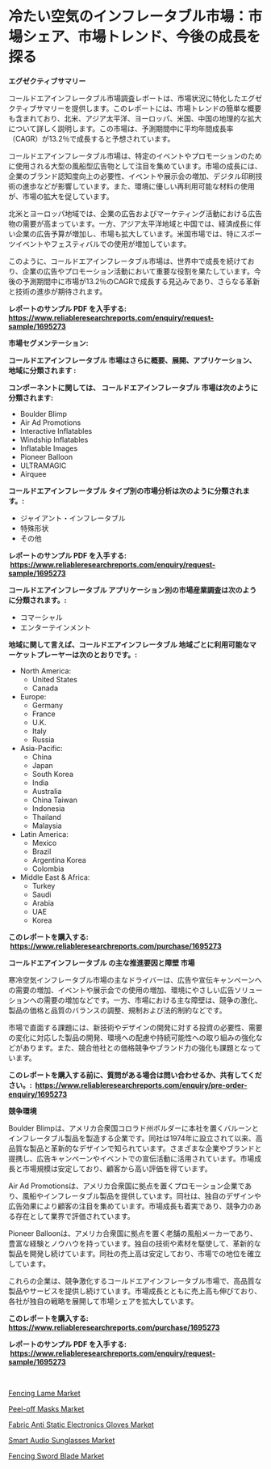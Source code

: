 <p><h1>冷たい空気のインフレータブル市場：市場シェア、市場トレンド、今後の成長を探る</h1></p><p><strong>エグゼクティブサマリー</strong></p>
<p><p>コールドエアインフレータブル市場調査レポートは、市場状況に特化したエグゼクティブサマリーを提供します。このレポートには、市場トレンドの簡単な概要も含まれており、北米、アジア太平洋、ヨーロッパ、米国、中国の地理的な拡大について詳しく説明します。この市場は、予測期間中に平均年間成長率（CAGR）が13.2％で成長すると予想されています。</p><p>コールドエアインフレータブル市場は、特定のイベントやプロモーションのために使用される大型の風船型広告物として注目を集めています。市場の成長には、企業のブランド認知度向上の必要性、イベントや展示会の増加、デジタル印刷技術の進歩などが影響しています。また、環境に優しい再利用可能な材料の使用が、市場の拡大を促しています。</p><p>北米とヨーロッパ地域では、企業の広告およびマーケティング活動における広告物の需要が高まっています。一方、アジア太平洋地域と中国では、経済成長に伴い企業の広告予算が増加し、市場も拡大しています。米国市場では、特にスポーツイベントやフェスティバルでの使用が増加しています。</p><p>このように、コールドエアインフレータブル市場は、世界中で成長を続けており、企業の広告やプロモーション活動において重要な役割を果たしています。今後の予測期間中に市場が13.2％のCAGRで成長する見込みであり、さらなる革新と技術の進歩が期待されます。</p></p>
<p><strong>レポートのサンプル PDF を入手する: <a href="https://www.reliableresearchreports.com/enquiry/request-sample/1695273">https://www.reliableresearchreports.com/enquiry/request-sample/1695273</a></strong></p>
<p><strong>市場セグメンテーション:</strong></p>
<p><strong> コールドエアインフレータブル 市場はさらに概要、展開、アプリケーション、地域に分類されます :</strong></p>
<p><strong>コンポーネントに関しては、 コールドエアインフレータブル 市場は次のように分類されます: &nbsp;</strong></p>
<p><ul><li>Boulder Blimp</li><li>Air Ad Promotions</li><li>Interactive Inflatables</li><li>Windship Inflatables</li><li>Inflatable Images</li><li>Pioneer Balloon</li><li>ULTRAMAGIC</li><li>Airquee</li></ul></p>
<p><strong> コールドエアインフレータブル タイプ別の市場分析は次のように分類されます。:</strong></p>
<p><ul><li>ジャイアント・インフレータブル</li><li>特殊形状</li><li>その他</li></ul></p>
<p><strong>レポートのサンプル PDF を入手する: &nbsp;<a href="https://www.reliableresearchreports.com/enquiry/request-sample/1695273">https://www.reliableresearchreports.com/enquiry/request-sample/1695273</a></strong></p>
<p><strong> コールドエアインフレータブル アプリケーション別の市場産業調査は次のように分類されます。:</strong></p>
<p><ul><li>コマーシャル</li><li>エンターテインメント</li></ul></p>
<p><strong>地域に関して言えば、コールドエアインフレータブル 地域ごとに利用可能なマーケットプレーヤーは次のとおりです。:</strong></p>
<p><ul>
    <li>
        North America:
        <ul>
            <li>United States</li>
            <li>Canada</li>
        </ul>
    </li>
    <li>
        Europe:
        <ul>
            <li>Germany</li>
            <li>France</li>
            <li>U.K.</li>
            <li>Italy</li>
            <li>Russia</li>
        </ul>
    </li>
    <li>
        Asia-Pacific:
        <ul>
            <li>China</li>
            <li>Japan</li>
            <li>South Korea</li>
            <li>India</li>
            <li>Australia</li>
            <li>China Taiwan</li>
            <li>Indonesia</li>
            <li>Thailand</li>
            <li>Malaysia</li>
        </ul>
    </li>
    <li>
        Latin America:
        <ul>
            <li>Mexico</li>
            <li>Brazil</li>
            <li>Argentina Korea</li>
            <li>Colombia</li>
        </ul>
    </li>
    <li>
        Middle East & Africa:
        <ul>
            <li>Turkey</li>
            <li>Saudi</li>
            <li>Arabia</li>
            <li>UAE</li>
            <li>Korea</li>
        </ul>
    </li>
    </ul></p>
<p><strong>このレポートを購入する: &nbsp;<a href="https://www.reliableresearchreports.com/purchase/1695273">https://www.reliableresearchreports.com/purchase/1695273</a></strong></p>
<p><strong>コールドエアインフレータブル の主な推進要因と障壁 市場</strong></p>
<p><p>寒冷空気インフレータブル市場の主なドライバーは、広告や宣伝キャンペーンへの需要の増加、イベントや展示会での使用の増加、環境にやさしい広告ソリューションへの需要の増加などです。一方、市場における主な障壁は、競争の激化、製品の価格と品質のバランスの調整、規制および法的制約などです。</p><p>市場で直面する課題には、新技術やデザインの開発に対する投資の必要性、需要の変化に対応した製品の開発、環境への配慮や持続可能性への取り組みの強化などがあります。また、競合他社との価格競争やブランド力の強化も課題となっています。</p></p>
<p><strong>このレポートを購入する前に、質問がある場合は問い合わせるか、共有してください。:&nbsp; <a href="https://www.reliableresearchreports.com/enquiry/pre-order-enquiry/1695273">https://www.reliableresearchreports.com/enquiry/pre-order-enquiry/1695273</a></strong></p>
<p><strong>競争環境</strong></p>
<p><p>Boulder Blimpは、アメリカ合衆国コロラド州ボルダーに本社を置くバルーンとインフレータブル製品を製造する企業です。同社は1974年に設立されて以来、高品質な製品と革新的なデザインで知られています。さまざまな企業やブランドと提携し、広告キャンペーンやイベントでの宣伝活動に活用されています。市場成長と市場規模は安定しており、顧客から高い評価を得ています。</p><p>Air Ad Promotionsは、アメリカ合衆国に拠点を置くプロモーション企業であり、風船やインフレータブル製品を提供しています。同社は、独自のデザインや広告効果により顧客の注目を集めています。市場成長も着実であり、競争力のある存在として業界で評価されています。</p><p>Pioneer Balloonは、アメリカ合衆国に拠点を置く老舗の風船メーカーであり、豊富な経験とノウハウを持っています。独自の技術や素材を駆使して、革新的な製品を開発し続けています。同社の売上高は安定しており、市場での地位を確立しています。</p><p>これらの企業は、競争激化するコールドエアインフレータブル市場で、高品質な製品やサービスを提供し続けています。市場成長とともに売上高も伸びており、各社が独自の戦略を展開して市場シェアを拡大しています。</p></p>
<p><strong>このレポートを購入する: &nbsp; <a href="https://www.reliableresearchreports.com/purchase/1695273">https://www.reliableresearchreports.com/purchase/1695273</a></strong></p>
<p><strong>レポートのサンプル PDF を入手する: &nbsp;<a href="https://www.reliableresearchreports.com/enquiry/request-sample/1695273">https://www.reliableresearchreports.com/enquiry/request-sample/1695273</a></strong><strong></strong></p>
<p>&nbsp;</p>
<p><p><a href="https://view.publitas.com/reportprime-1/fencing-lame-market-research-report-the-key-to-successful-business-strategy-forecasted-for-period-from-2024-2031/">Fencing Lame Market</a></p><p><a href="https://funky-papaya-cf4.notion.site/Peel-off-Masks-Market-Size-Growth-and-Forecast-from-2024-2031-6eb1a20f083d42e0b89e726409c4c79d">Peel-off Masks Market</a></p><p><a href="https://github.com/Sherrillcrooksxa8i18ucf2m/Market-Research-Report-List-1/blob/main/fabric-anti-static-electronics-gloves-market.md">Fabric Anti Static Electronics Gloves Market</a></p><p><a href="https://confirmed-shield-e13.notion.site/Smart-Audio-Sunglasses-Market-Research-Report-Forecasted-for-Period-from-2024-2031-by-Market-Type-18f80d803e4a495a8f4c20218c92c09d">Smart Audio Sunglasses Market</a></p><p><a href="https://view.publitas.com/reportprime-1/fencing-sword-blade-market-size-share-trends-analysis-report-by-application-regional-outlook-competitive-strategies-and-segment-forecasts-2024-2031/">Fencing Sword Blade Market</a></p></p>